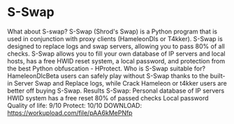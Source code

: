 # S-Swap
What about S-swap?
S-Swap (Shrod's Swap) is a Python program that is used in conjunction with proxy clients (HameleonDls or T4kker). S-Swap is designed to replace logs and swap servers, allowing you to pass 80% of all checks. S-Swap allows you to fill your own database of IP servers and local hosts, has a free HWID reset system, a local password, and protection from the best Python obfuscation - HProtect. Who is S-Swap suitable for? HameleonDlcBeta users can safely play without S-Swap thanks to the built-in Server Swap and Replace logs, while Crack Hameleon or t4kker users are better off buying S-Swap.
Results S-Swap:
Personal database of IP servers
HWID system has a free reset
80% of passed checks
Local password
Quality of life: 9/10
Protect: 10/10
DOWNLOAD: https://workupload.com/file/pAA6kMePNfp
